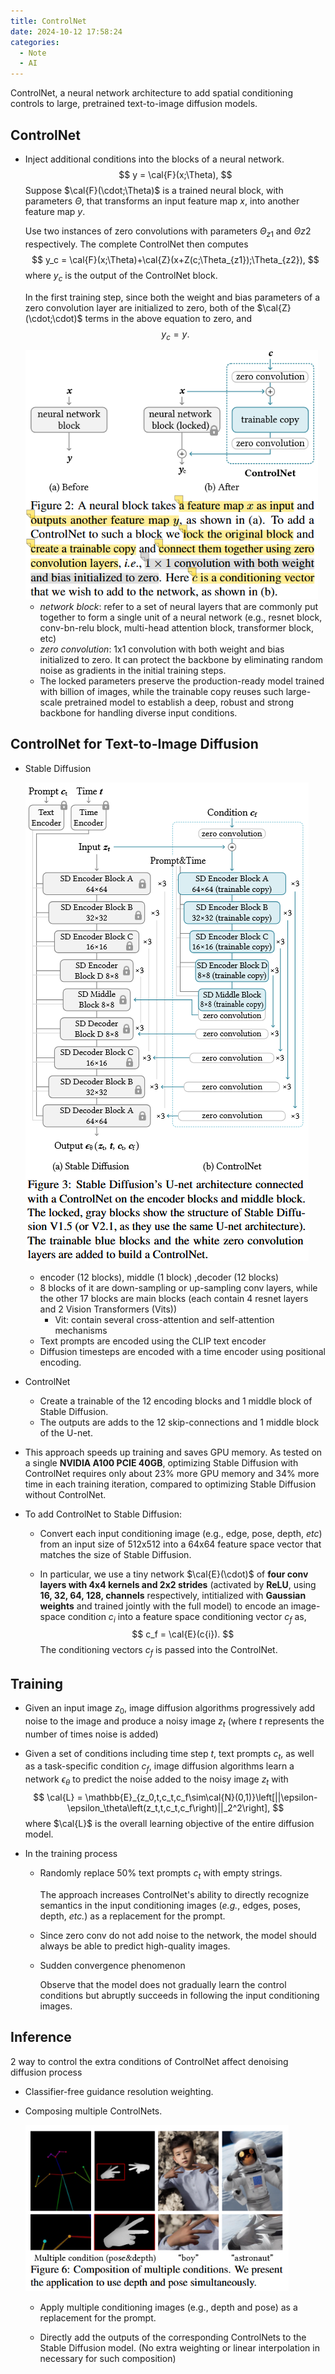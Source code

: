 ```yaml
---
title: ControlNet
date: 2024-10-12 17:58:24
categories:
  - Note
  - AI
---
```


ControlNet, a neural network architecture to add spatial conditioning controls to large, pretrained text-to-image diffusion models.

## ControlNet

* Inject additional conditions into the blocks of a neural network.
  $$
  y = \cal{F}(x;\Theta),
  $$
  Suppose $\cal{F}(\cdot;\Theta)$ is a trained neural block, with parameters $\Theta$, that transforms an input feature map $x$, into another feature map $y$.

  Use two instances of zero convolutions with parameters $\Theta_{z1}$ and $\Theta{z2}$ respectively. The complete ControlNet then computes
  $$
  y_c = \cal{F}(x;\Theta)+\cal{Z}(x+Z(c;\Theta_{z1});\Theta_{z2}),
  $$
  where $y_c$ is the output of the ControlNet block.

  In the first training step, since both the weight and bias parameters of a zero convolution layer are initialized to zero, both of the $\cal{Z}(\cdot;\cdot)$ terms in the above equation to zero, and
  $$
  y_c = y.
  $$
  
  <img src=".\ControlNet\image-20241012190140674.png" alt="image-20241012190140674" style="zoom:80%;" />
  
  * *network block*: refer to a set of neural layers that are commonly put together to form a single unit of a neural network (e.g., resnet block, conv-bn-relu block, multi-head attention block, transformer block, etc)
  * *zero convolution*: 1x1 convolution with both weight and bias initialized to zero. It can protect the backbone by eliminating random noise as gradients in the initial training steps.
  * The locked parameters preserve the production-ready model trained with billion of images, while the trainable copy reuses such large-scale pretrained model to establish a deep, robust and strong backbone for handling diverse input conditions.

## ControlNet for Text-to-Image Diffusion

* Stable Diffusion

  ![image-20241014184608848](./ControlNet/image-20241014184608848.png)

  * encoder (12 blocks), middle (1 block) ,decoder (12 blocks)
  * 8 blocks of it are down-sampling or up-sampling conv layers, while the other 17 blocks are main blocks (each contain 4 resnet layers and 2 Vision Transformers (Vits))
    * Vit: contain several cross-attention and self-attention mechanisms
  * Text prompts are encoded using the CLIP text encoder
  * Diffusion timesteps are encoded with a time encoder using positional encoding.

* ControlNet

  * Create a trainable of the 12 encoding blocks and 1 middle block of Stable Diffusion.
  * The outputs are adds to the 12 skip-connections and 1 middle block of the U-net.

* This approach speeds up training and saves GPU memory. As tested on a single **NVIDIA A100 PCIE 40GB**, optimizing Stable Diffusion with ControlNet requires only about 23% more GPU memory and 34% more time in each training iteration, compared to optimizing Stable Diffusion without ControlNet.

* To add ControlNet to Stable Diffusion:

  * Convert each input conditioning image (e.g., edge, pose, depth, *etc*) from an input size of 512x512 into a 64x64 feature space vector that matches the size of Stable Diffusion.

  * In particular, we use a tiny network $\cal{E}(\cdot)$ of **four conv layers with 4x4 kernels and 2x2 strides** (activated by **ReLU**, using **16, 32, 64, 128, channels** respectively, intitialized with **Gaussian weights** and trained jointly with the full model) to encode an image-space condition $c_i$ into a feature space conditioning vector $c_f$ as,
    $$
    c_f = \cal{E}(c{i}).
    $$
    The conditioning vectors $c_f$ is passed into the ControlNet.

## Training

* Given an input image $z_0$, image diffusion algorithms progressively add noise to the image and produce a noisy image $z_t$ (where $t$ represents the number of times noise is added)

* Given a set of conditions including time step $t$, text prompts $c_t$, as well as a task-specific condition $c_f$, image diffusion algorithms learn a network $\epsilon_\theta$ to predict the noise added to the noisy image $z_t$ with
  $$
  \cal{L} = \mathbb{E}_{z_0,t,c_t,c_f\sim\cal{N}(0,1)}\left[||\epsilon-\epsilon_\theta\left(z_t,t,c_t,c_f\right)||_2^2\right],
  $$
  where $\cal{L}$ is the overall learning objective of the entire diffusion model.

* In the training process

  * Randomly replace 50% text prompts $c_t$ with empty strings.

    The approach increases ControlNet's ability to directly recognize semantics in the input conditioning images (*e.g.*, edges, poses, depth, *etc.*) as a replacement for the prompt.

  * Since zero conv do not add noise to the network, the model should always be able to predict high-quality images.

  * Sudden convergence phenomenon

    Observe that the model does not gradually learn the control conditions but abruptly succeeds in following the input conditioning images.

## Inference

2 way to control the extra conditions of ControlNet affect denoising diffusion process

* Classifier-free guidance resolution weighting.

* Composing multiple ControlNets.

  <img src=".\ControlNet\image-20241014195232863.png" alt="image-20241014195232863" style="zoom:80%;" />

  * Apply multiple conditioning images (e.g., depth and pose) as a replacement for the prompt.

  * Directly add the outputs of the corresponding ControlNets to the Stable Diffusion model. (No extra weighting or linear interpolation in necessary for such composition)
